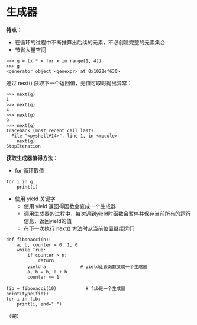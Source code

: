 # 生成器

**特点：**

+  在循环的过程中不断推算出后续的元素，不必创建完整的元素集合 
+ 节省大量空间

```
>>> g = (x * x for x in range(1, 4))
>>> g
<generator object <genexpr> at 0x1022ef630>
```

通过 next() 获取下一个返回值，无值可取时抛出异常：

```
>>> next(g)
1
>>> next(g)
4
>>> next(g)
9
>>> next(g)
Traceback (most recent call last):
  File "<pyshell#14>", line 1, in <module>
    next(g)
StopIteration
```

**获取生成器值得方法：**

+ for 循环取值

```
for i in g:
    print(i)
```

+ 使用 yield 关键字
  + 使用 yield 返回得函数会变成一个生成器
  + 调用生成器的过程中，每次遇到yield时函数会暂停并保存当前所有的运行信息，返回yield的值
  +  在下一次执行 next() 方法时从当前位置继续运行 

```
def fibonacci(n):    
    a, b, counter = 0, 1, 0
    while True:
        if counter > n:
            return
        yield a             # yield让该函数变成一个生成器
        a, b = b, a + b
        counter += 1

fib = fibonacci(10)           # fib是一个生成器
print(type(fib))
for i in fib:
    print(i, end=" ")
```

（完）	

​	  